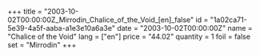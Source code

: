 +++
title = "2003-10-02T00:00:00Z_Mirrodin_Chalice_of_the_Void_[en]_false"
id = "1a02ca71-5e39-4a5f-aaba-a1e3e10a6a3e"
date = "2003-10-02T00:00:00Z"
name = "Chalice of the Void"
lang = ["en"]
price = "44.02"
quantity = 1
foil = false
set = "Mirrodin"
+++
